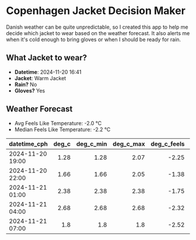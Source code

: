 
# Copenhagen Jacket Decision Maker

Danish weather can be quite unpredictable, so I created this app to help me decide which jacket to wear based on the weather forecast. 
It also alerts me when it's cold enough to bring gloves or when I should be ready for rain.

## What Jacket to wear?

- **Datetime**: 2024-11-20 16:41
- **Jacket**: Warm Jacket
- **Rain?** No
- **Gloves?** Yes

## Weather Forecast
- Avg Feels Like Temperature: -2.0 °C
- Median Feels Like Temperature: -2.2 °C

| datetime_cph     |   deg_c |   deg_c_min |   deg_c_max |   deg_c_feels | weather   | wind   | rain   |
|:-----------------|--------:|------------:|------------:|--------------:|:----------|:-------|:-------|
| 2024-11-20 19:00 |    1.28 |        1.28 |        2.07 |         -2.25 | Clouds    | Low    | None   |
| 2024-11-20 22:00 |    1.66 |        1.66 |        2.05 |         -1.38 | Snow      | Low    | None   |
| 2024-11-21 01:00 |    2.38 |        2.38 |        2.38 |         -1.75 | Snow      | Low    | None   |
| 2024-11-21 04:00 |    2.68 |        2.68 |        2.68 |         -2.32 | Snow      | Medium | None   |
| 2024-11-21 07:00 |    1.8  |        1.8  |        1.8  |         -2.52 | Clouds    | Low    | None   |
        